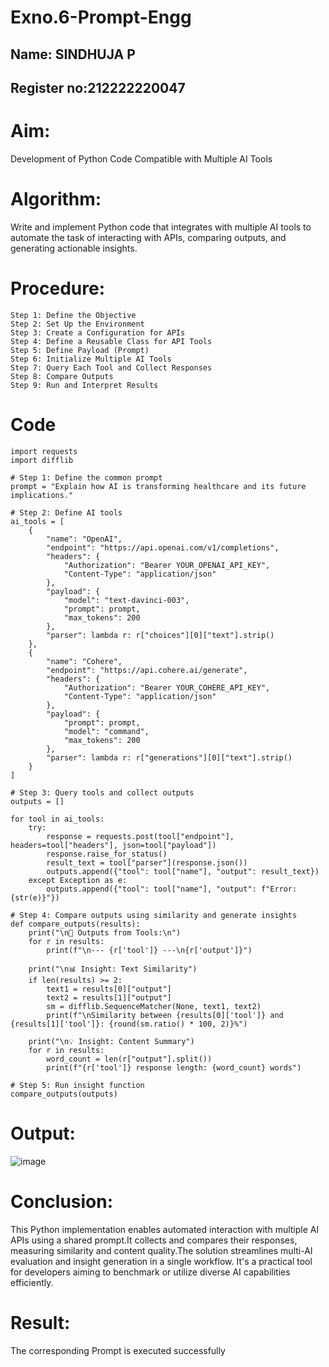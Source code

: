 # Exno.6-Prompt-Engg
## Name: SINDHUJA P
## Register no:212222220047
# Aim: 
Development of Python Code Compatible with Multiple AI Tools

# Algorithm: 
Write and implement Python code that integrates with multiple AI tools to automate the task of interacting with APIs, comparing outputs, and generating actionable insights.

# Procedure:
    Step 1: Define the Objective
    Step 2: Set Up the Environment
    Step 3: Create a Configuration for APIs
    Step 4: Define a Reusable Class for API Tools
    Step 5: Define Payload (Prompt)
    Step 6: Initialize Multiple AI Tools
    Step 7: Query Each Tool and Collect Responses
    Step 8: Compare Outputs
    Step 9: Run and Interpret Results

# Code
```
import requests
import difflib

# Step 1: Define the common prompt
prompt = "Explain how AI is transforming healthcare and its future implications."

# Step 2: Define AI tools
ai_tools = [
    {
        "name": "OpenAI",
        "endpoint": "https://api.openai.com/v1/completions",
        "headers": {
            "Authorization": "Bearer YOUR_OPENAI_API_KEY",
            "Content-Type": "application/json"
        },
        "payload": {
            "model": "text-davinci-003",
            "prompt": prompt,
            "max_tokens": 200
        },
        "parser": lambda r: r["choices"][0]["text"].strip()
    },
    {
        "name": "Cohere",
        "endpoint": "https://api.cohere.ai/generate",
        "headers": {
            "Authorization": "Bearer YOUR_COHERE_API_KEY",
            "Content-Type": "application/json"
        },
        "payload": {
            "prompt": prompt,
            "model": "command",
            "max_tokens": 200
        },
        "parser": lambda r: r["generations"][0]["text"].strip()
    }
]

# Step 3: Query tools and collect outputs
outputs = []

for tool in ai_tools:
    try:
        response = requests.post(tool["endpoint"], headers=tool["headers"], json=tool["payload"])
        response.raise_for_status()
        result_text = tool["parser"](response.json())
        outputs.append({"tool": tool["name"], "output": result_text})
    except Exception as e:
        outputs.append({"tool": tool["name"], "output": f"Error: {str(e)}"})

# Step 4: Compare outputs using similarity and generate insights
def compare_outputs(results):
    print("\n📝 Outputs from Tools:\n")
    for r in results:
        print(f"\n--- {r['tool']} ---\n{r['output']}")

    print("\n📊 Insight: Text Similarity")
    if len(results) >= 2:
        text1 = results[0]["output"]
        text2 = results[1]["output"]
        sm = difflib.SequenceMatcher(None, text1, text2)
        print(f"\nSimilarity between {results[0]['tool']} and {results[1]['tool']}: {round(sm.ratio() * 100, 2)}%")

    print("\n💡 Insight: Content Summary")
    for r in results:
        word_count = len(r["output"].split())
        print(f"{r['tool']} response length: {word_count} words")

# Step 5: Run insight function
compare_outputs(outputs)
```

# Output:
![image](https://github.com/user-attachments/assets/a76359ab-08c3-4dfb-9c26-fa2f080d2aca)

# Conclusion:
This Python implementation enables automated interaction with multiple AI APIs using a shared prompt.It collects and compares their responses, measuring similarity and content quality.The solution streamlines 
multi-AI evaluation and insight generation in a single workflow. It's a practical tool for developers aiming to benchmark or utilize diverse AI capabilities efficiently.
# Result: 
The corresponding Prompt is executed successfully
